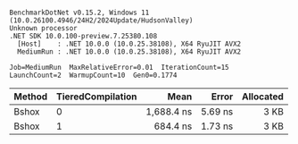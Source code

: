 ```

BenchmarkDotNet v0.15.2, Windows 11 (10.0.26100.4946/24H2/2024Update/HudsonValley)
Unknown processor
.NET SDK 10.0.100-preview.7.25380.108
  [Host]    : .NET 10.0.0 (10.0.25.38108), X64 RyuJIT AVX2
  MediumRun : .NET 10.0.0 (10.0.25.38108), X64 RyuJIT AVX2

Job=MediumRun  MaxRelativeError=0.01  IterationCount=15
LaunchCount=2  WarmupCount=10  Gen0=0.1774

```
| Method | TieredCompilation |       Mean |   Error | Allocated |
|--------|-------------------|-----------:|--------:|----------:|
| Bshox  | 0                 | 1,688.4 ns | 5.69 ns |      3 KB |
| Bshox  | 1                 |   684.4 ns | 1.73 ns |      3 KB |
